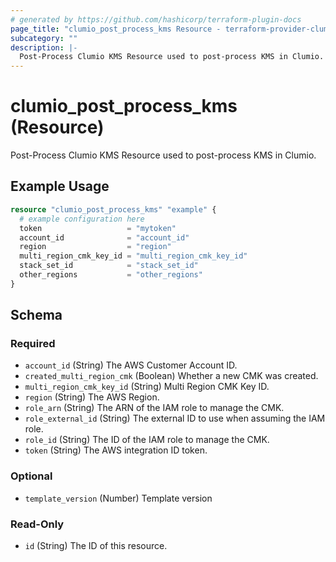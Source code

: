 ```yaml
---
# generated by https://github.com/hashicorp/terraform-plugin-docs
page_title: "clumio_post_process_kms Resource - terraform-provider-clumio"
subcategory: ""
description: |-
  Post-Process Clumio KMS Resource used to post-process KMS in Clumio.
---
```


# clumio_post_process_kms (Resource)

Post-Process Clumio KMS Resource used to post-process KMS in Clumio.

## Example Usage

```terraform
resource "clumio_post_process_kms" "example" {
  # example configuration here
  token                   = "mytoken"
  account_id              = "account_id"
  region                  = "region"
  multi_region_cmk_key_id = "multi_region_cmk_key_id"
  stack_set_id            = "stack_set_id"
  other_regions           = "other_regions"
}
```

<!-- schema generated by tfplugindocs -->
## Schema

### Required

- `account_id` (String) The AWS Customer Account ID.
- `created_multi_region_cmk` (Boolean) Whether a new CMK was created.
- `multi_region_cmk_key_id` (String) Multi Region CMK Key ID.
- `region` (String) The AWS Region.
- `role_arn` (String) The ARN of the IAM role to manage the CMK.
- `role_external_id` (String) The external ID to use when assuming the IAM role.
- `role_id` (String) The ID of the IAM role to manage the CMK.
- `token` (String) The AWS integration ID token.

### Optional

- `template_version` (Number) Template version

### Read-Only

- `id` (String) The ID of this resource.


